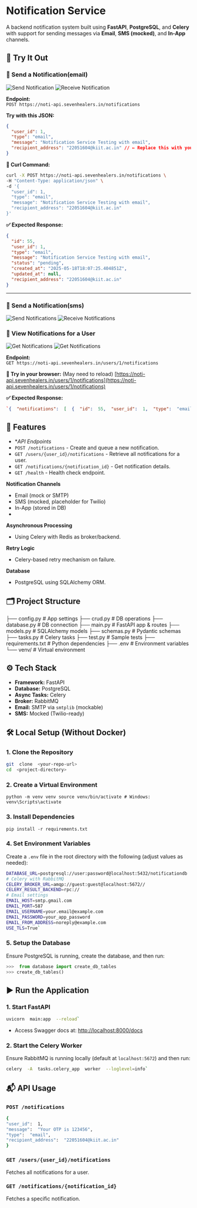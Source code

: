 # Notification Service
A backend notification system built using **FastAPI**, **PostgreSQL**, and **Celery** with support for sending messages via **Email**, **SMS (mocked)**, and **In-App** channels.
## 🧪 Try It Out
### 🔹 Send a Notification(email)

![Send Notification](Screenshot/1.png)
![Receive Notification](Screenshot/2.png)

**Endpoint:**  
`POST https://noti-api.sevenhealers.in/notifications`

**Try with this JSON:**
```json
{
  "user_id": 1,
  "type": "email",
  "message": "Notification Service Testing with email",
  "recipient_address": "22051604@kiit.ac.in" // ← Replace this with your email to receive the notification
}
```
**📌 Curl Command:**
```bash
curl -X POST https://noti-api.sevenhealers.in/notifications \
-H "Content-Type: application/json" \
-d '{
  "user_id": 1,
  "type": "email",
  "message": "Notification Service Testing with email",
  "recipient_address": "22051604@kiit.ac.in"
}'
```
**✅ Expected Response:**
```json
{
  "id": 55,
  "user_id": 1,
  "type": "email",
  "message": "Notification Service Testing with email",
  "status": "pending",
  "created_at": "2025-05-18T18:07:25.404851Z",
  "updated_at": null,
  "recipient_address": "22051604@kiit.ac.in"
}
```
----------
### 🔹 Send a Notification(sms)

![Send Notifications](Screenshot/3.png)
![Receive Notifications](Screenshot/4.png)

### 🔹 View Notifications for a User

![Get Notifications](Screenshot/5.png)
![Get Notifications](Screenshot/6.png)

**Endpoint:**  
`GET https://noti-api.sevenhealers.in/users/1/notifications`

**📌 Try in your browser:**  (May need to reload)
[https://noti-api.sevenhealers.in/users/1/notifications](https://noti-api.sevenhealers.in/users/1/notifications)

**✅ Expected Response:**

```json
`{  "notifications":  [  {  "id":  55,  "user_id":  1,  "type":  "email",  "message":  "Testing from AWS",  "status":  "sent",  "created_at":  "2025-05-18T18:07:25.404851Z",  "updated_at":  "2025-05-18T18:07:29.196553Z",  "recipient_address":  "22051604@kiit.ac.in"  }  ]  }`
```
## 🔧 Features

-  **API Endpoints*
-  `POST /notifications` - Create and queue a new notification.
-  `GET /users/{user_id}/notifications` - Retrieve all notifications for a user.
-  `GET /notifications/{notification_id}` - Get notification details.
-  `GET /health` - Health check endpoint.

 **Notification Channels**
- Email (mock or SMTP)
- SMS (mocked, placeholder for Twilio)
- In-App (stored in DB)
- 
**Asynchronous Processing**
- Using Celery with Redis as broker/backend.

**Retry Logic**
- Celery-based retry mechanism on failure.

**Database**
- PostgreSQL using SQLAlchemy ORM.

## 🗂️ Project Structure
├── config.py # App settings
├── crud.py # DB operations
├── database.py # DB connection
├── main.py # FastAPI app & routes
├── models.py # SQLAlchemy models
├── schemas.py # Pydantic schemas
├── tasks.py # Celery tasks
├── test.py # Sample tests
├── requirements.txt # Python dependencies
├── .env # Environment variables
└── venv/ # Virtual environment

## ⚙️ Tech Stack
-  **Framework:** FastAPI
-  **Database:** PostgreSQL
-  **Async Tasks:** Celery
-  **Broker:** RabbitMQ
-  **Email:** SMTP via `smtplib` (mockable)
-  **SMS:** Mocked (Twilio-ready)

## 🛠️ Local Setup (Without Docker)
### 1. Clone the Repository
```bash
git  clone  <your-repo-url>
cd  <project-directory>
```
### 2. Create a Virtual Environment
`python -m venv venv source venv/bin/activate # Windows: venv\Scripts\activate`  
### 3. Install Dependencies
`pip install -r requirements.txt`
### 4. Set Environment Variables
Create a `.env` file in the root directory with the following (adjust values as needed):
```bash
DATABASE_URL=postgresql://user:password@localhost:5432/notificationdb
# Celery with RabbitMQ
CELERY_BROKER_URL=amqp://guest:guest@localhost:5672//
CELERY_RESULT_BACKEND=rpc://
# Email settings
EMAIL_HOST=smtp.gmail.com
EMAIL_PORT=587
EMAIL_USERNAME=your.email@example.com
EMAIL_PASSWORD=your_app_password
EMAIL_FROM_ADDRESS=noreply@example.com
USE_TLS=True`
```
### 5. Setup the Database
Ensure PostgreSQL is running, create the database, and then run:
```python
>>>  from database import create_db_tables
>>> create_db_tables()
```
## ▶️ Run the Application

### 1. Start FastAPI
```bash
uvicorn  main:app  --reload`
```
- Access Swagger docs at: [http://localhost:8000/docs](http://localhost:8000/docs)

### 2. Start the Celery Worker

Ensure RabbitMQ is running locally (default at `localhost:5672`) and then run:
```bash
celery  -A  tasks.celery_app  worker  --loglevel=info`
```
## 📬 API Usage
### `POST /notifications`
```bash
{
"user_id":  1,
"message":  "Your OTP is 123456",
"type":  "email",
"recipient_address":  "22051604@kiit.ac.in"
}
```
### `GET /users/{user_id}/notifications`
Fetches all notifications for a user.
### `GET /notifications/{notification_id}`
Fetches a specific notification.
